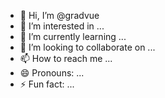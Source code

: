 - 👋 Hi, I’m @gradvue
- 👀 I’m interested in ...
- 🌱 I’m currently learning ...
- 💞️ I’m looking to collaborate on ...
- 📫 How to reach me ...
- 😄 Pronouns: ...
- ⚡ Fun fact: ...

<!---
gradvue/gradvue is a ✨ special ✨ repository because its `README.md` (this file) appears on your GitHub profile.
You can click the Preview link to take a look at your changes.
--->

